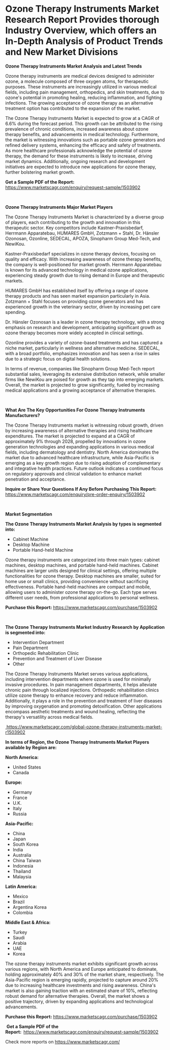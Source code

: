 <p><h1>Ozone Therapy Instruments Market Research Report Provides thorough Industry Overview, which offers an In-Depth Analysis of Product Trends and New Market Divisions</h1></p><p><strong>Ozone Therapy Instruments Market Analysis and Latest Trends</strong></p>
<p><p>Ozone therapy instruments are medical devices designed to administer ozone, a molecule composed of three oxygen atoms, for therapeutic purposes. These instruments are increasingly utilized in various medical fields, including pain management, orthopedics, and skin treatments, due to ozone's potential in promoting healing, reducing inflammation, and fighting infections. The growing acceptance of ozone therapy as an alternative treatment option has contributed to the expansion of the market.</p><p>The Ozone Therapy Instruments Market is expected to grow at a CAGR of 6.6% during the forecast period. This growth can be attributed to the rising prevalence of chronic conditions, increased awareness about ozone therapy benefits, and advancements in medical technology. Furthermore, the market is witnessing innovations such as portable ozone generators and refined delivery systems, enhancing the efficacy and safety of treatments. As more healthcare professionals acknowledge the potential of ozone therapy, the demand for these instruments is likely to increase, driving market dynamics. Additionally, ongoing research and development initiatives are expected to introduce new applications for ozone therapy, further bolstering market growth.</p></p>
<p><strong>Get a Sample PDF of the Report:&nbsp;</strong> <a href="https://www.marketscagr.com/enquiry/request-sample/1503902?utm_campaign=2796&utm_medium=2&utm_source=Github&utm_content=ia&utm_term=23032025&utm_id=ozone-therapy-instruments">https://www.marketscagr.com/enquiry/request-sample/1503902</a></p>
<p>&nbsp;</p>
<p><strong>Ozone Therapy Instruments Major Market Players</strong></p>
<p><p>The Ozone Therapy Instruments Market is characterized by a diverse group of players, each contributing to the growth and innovation in this therapeutic sector. Key competitors include Kastner-Praxisbedarf, Herrmann Apparatebau, HUMARES GmbH, Zotzmann + Stahl, Dr. Hänsler Ozonosan, Ozonline, SEDECAL, APOZA, Sinopharm Group Med-Tech, and NewiKou.</p><p>Kastner-Praxisbedarf specializes in ozone therapy devices, focusing on quality and efficacy. With increasing awareness of ozone therapy benefits, the company is well-positioned for market growth. Herrmann Apparatebau is known for its advanced technology in medical ozone applications, experiencing steady growth due to rising demand in Europe and therapeutic markets.</p><p>HUMARES GmbH has established itself by offering a range of ozone therapy products and has seen market expansion particularly in Asia. Zotzmann + Stahl focuses on providing ozone generators and has experienced growth in the veterinary sector, driven by increasing pet care spending.</p><p>Dr. Hänsler Ozonosan is a leader in ozone therapy technology, with a strong emphasis on research and development, anticipating significant growth as ozone therapy becomes more widely accepted in clinical settings.</p><p>Ozonline provides a variety of ozone-based treatments and has captured a niche market, particularly in wellness and alternative medicine. SEDECAL, with a broad portfolio, emphasizes innovation and has seen a rise in sales due to a strategic focus on digital health solutions.</p><p>In terms of revenue, companies like Sinopharm Group Med-Tech report substantial sales, leveraging its extensive distribution network, while smaller firms like NewiKou are poised for growth as they tap into emerging markets. Overall, the market is projected to grow significantly, fueled by increasing medical applications and a growing acceptance of alternative therapies.</p></p>
<p>&nbsp;</p>
<p><strong>What Are The Key Opportunities For Ozone Therapy Instruments Manufacturers?</strong></p>
<p><p>The Ozone Therapy Instruments market is witnessing robust growth, driven by increasing awareness of alternative therapies and rising healthcare expenditures. The market is projected to expand at a CAGR of approximately 9% through 2028, propelled by innovations in ozone generation technologies and expanding applications in various medical fields, including dermatology and dentistry. North America dominates the market due to advanced healthcare infrastructure, while Asia-Pacific is emerging as a key growth region due to rising adoption of complementary and integrative health practices. Future outlook indicates a continued focus on regulatory approvals and clinical validation to enhance market penetration and acceptance.</p></p>
<p><strong>Inquire or Share Your Questions If Any Before Purchasing This Report:</strong> <a href="https://www.marketscagr.com/enquiry/pre-order-enquiry/1503902?utm_campaign=2796&utm_medium=2&utm_source=Github&utm_content=ia&utm_term=23032025&utm_id=ozone-therapy-instruments">https://www.marketscagr.com/enquiry/pre-order-enquiry/1503902</a></p>
<p>&nbsp;</p>
<p><strong>Market Segmentation</strong></p>
<p><strong>The Ozone Therapy Instruments Market Analysis by types is segmented into:</strong></p>
<p><ul><li>Cabinet Machine</li><li>Desktop Machine</li><li>Portable Hand-held Machine</li></ul></p>
<p><p>Ozone therapy instruments are categorized into three main types: cabinet machines, desktop machines, and portable hand-held machines. Cabinet machines are larger units designed for clinical settings, offering multiple functionalities for ozone therapy. Desktop machines are smaller, suited for home use or small clinics, providing convenience without sacrificing effectiveness. Portable hand-held machines are compact and mobile, allowing users to administer ozone therapy on-the-go. Each type serves different user needs, from professional applications to personal wellness.</p></p>
<p><strong>Purchase this Report:&nbsp;</strong><a href="https://www.marketscagr.com/purchase/1503902?utm_campaign=2796&utm_medium=2&utm_source=Github&utm_content=ia&utm_term=23032025&utm_id=ozone-therapy-instruments">https://www.marketscagr.com/purchase/1503902</a></p>
<p>&nbsp;</p>
<p><strong>The Ozone Therapy Instruments Market Industry Research by Application is segmented into:</strong></p>
<p><ul><li>Intervention Department</li><li>Pain Department</li><li>Orthopedic Rehabilitation Clinic</li><li>Prevention and Treatment of Liver Disease</li><li>Other</li></ul></p>
<p><p>The Ozone Therapy Instruments Market serves various applications, including intervention departments where ozone is used for minimally invasive procedures. In pain management departments, it helps alleviate chronic pain through localized injections. Orthopedic rehabilitation clinics utilize ozone therapy to enhance recovery and reduce inflammation. Additionally, it plays a role in the prevention and treatment of liver diseases by improving oxygenation and promoting detoxification. Other applications encompass aesthetic treatments and wound healing, reflecting the therapy's versatility across medical fields.</p></p>
<p><a href="https://www.marketscagr.com/global-ozone-therapy-instruments-market-r1503902?utm_campaign=2796&utm_medium=2&utm_source=Github&utm_content=ia&utm_term=23032025&utm_id=ozone-therapy-instruments">&nbsp;https://www.marketscagr.com/global-ozone-therapy-instruments-market-r1503902</a></p>
<p><strong>In terms of Region, the Ozone Therapy Instruments Market Players available by Region are:</strong></p>
<p>
    <p> <strong> North America: </strong>
        <ul>
            <li>United States</li>
            <li>Canada</li>
        </ul>
        </p> 
    <p> <strong> Europe: </strong>
        <ul>
            <li>Germany</li>
            <li>France</li>
            <li>U.K.</li>
            <li>Italy</li>
            <li>Russia</li>
        </ul>
        </p> 
    <p> <strong> Asia-Pacific: </strong>
        <ul>
            <li>China</li>
            <li>Japan</li>
            <li>South Korea</li>
            <li>India</li>
            <li>Australia</li>
            <li>China Taiwan</li>
            <li>Indonesia</li>
            <li>Thailand</li>
            <li>Malaysia</li>
        </ul>
        </p> 
    <p> <strong> Latin America: </strong>
        <ul>
            <li>Mexico</li>
            <li>Brazil</li>
            <li>Argentina Korea</li>
            <li>Colombia</li>
        </ul>
        </p> 
    <p> <strong> Middle East & Africa: </strong>
        <ul>
            <li>Turkey</li>
            <li>Saudi</li>
            <li>Arabia</li>
            <li>UAE</li>
            <li>Korea</li>
        </ul>
    </p>
    </p>
<p><p>The ozone therapy instruments market exhibits significant growth across various regions, with North America and Europe anticipated to dominate, holding approximately 40% and 30% of the market share, respectively. The Asia-Pacific region is emerging rapidly, projected to capture around 20% due to increasing healthcare investments and rising awareness. China's market is also gaining traction with an estimated share of 10%, reflecting robust demand for alternative therapies. Overall, the market shows a positive trajectory, driven by expanding applications and technological advancements.</p></p>
<p><strong>Purchase this Report: </strong><a href="https://www.marketscagr.com/purchase/1503902?utm_campaign=2796&utm_medium=2&utm_source=Github&utm_content=ia&utm_term=23032025&utm_id=ozone-therapy-instruments">https://www.marketscagr.com/purchase/1503902</a></p>
<p>&nbsp;<strong>Get a Sample PDF of the Report:&nbsp;&nbsp;</strong><a href="https://www.marketscagr.com/enquiry/request-sample/1503902?utm_campaign=2796&utm_medium=2&utm_source=Github&utm_content=ia&utm_term=23032025&utm_id=ozone-therapy-instruments">https://www.marketscagr.com/enquiry/request-sample/1503902</a></p>
<p><strong></strong></p>
<p>Check more reports on <a href="https://www.marketscagr.com/?utm_campaign=2796&utm_medium=2&utm_source=Github&utm_content=ia&utm_term=23032025&utm_id=ozone-therapy-instruments">https://www.marketscagr.com/</a></p>